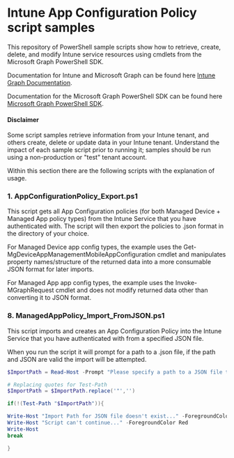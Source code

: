 # Intune App Configuration Policy script samples

This repository of PowerShell sample scripts show how to retrieve, create, delete, and modify Intune service resources using cmdlets from the Microsoft Graph PowerShell SDK.

Documentation for Intune and Microsoft Graph can be found here [Intune Graph Documentation](https://developer.microsoft.com/en-us/graph/docs/api-reference/beta/resources/intune_graph_overview).

Documentation for the Microsoft Graph PowerShell SDK can be found here [Microsoft Graph PowerShell SDK](https://learn.microsoft.com/en-us/powershell/microsoftgraph/get-started?view=graph-powershell-1.0).

#### Disclaimer
Some script samples retrieve information from your Intune tenant, and others create, delete or update data in your Intune tenant.  Understand the impact of each sample script prior to running it; samples should be run using a non-production or "test" tenant account. 

Within this section there are the following scripts with the explanation of usage.

### 1. AppConfigurationPolicy_Export.ps1
This script gets all App Configuration policies (for both Managed Device + Managed App policy types) from the Intune Service that you have authenticated with. The script will then export the policies to .json format in the directory of your choice.

For Managed Device app config types, the example uses the Get-MgDeviceAppManagementMobileAppConfiguration cmdlet and manipulates property names/structure of the returned data into a more consumable JSON format for later imports.

For Managed App app config types, the example uses the Invoke-MGraphRequest cmdlet and does not modify returned data other than converting it to JSON format.

### 8. ManagedAppPolicy_Import_FromJSON.ps1
This script imports and creates an App Configuration Policy into the Intune Service that you have authenticated with from a specified JSON file.

When you run the script it will prompt for a path to a .json file, if the path and JSON are valid the import will be attempted.

```PowerShell
$ImportPath = Read-Host -Prompt "Please specify a path to a JSON file to import data from e.g. C:\IntuneOutput\Policies\policy.json"

# Replacing quotes for Test-Path
$ImportPath = $ImportPath.replace('"','')

if(!(Test-Path "$ImportPath")){

Write-Host "Import Path for JSON file doesn't exist..." -ForegroundColor Red
Write-Host "Script can't continue..." -ForegroundColor Red
Write-Host
break

}
```
